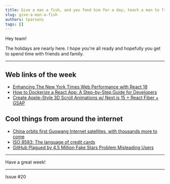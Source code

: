 ```yaml
---
title: Give a man a fish, and you feed him for a day; teach a man to fish and you feed him for a lifetime - Lao Tzu
slug: give-a-man-a-fish
authors: tparsons
tags: []
---
```

Hey team!

The holidays are nearly here. I hope you're all ready and hopefully you get to spend time with friends and family.
<!-- truncate -->

---

## Web links of the week

- [Enhancing The New York Times Web Performance with React 18](https://open.nytimes.com/enhancing-the-new-york-times-web-performance-with-react-18-d6f91a7c5af8)
- [How to Dockerize a React App: A Step-by-Step Guide for Developers](https://www.docker.com/blog/how-to-dockerize-react-app/)
- [Create Apple-Style 3D Scroll Animations w/ Next.js 15 + React Fiber + GSAP](https://www.youtube.com/watch?v=KsHfbqR4rag)

## Cool things from around the internet

- [China orbits first Guowang Internet satellites, with thousands more to come](https://arstechnica.com/space/2024/12/china-orbits-first-guowang-internet-satellites-with-thousands-more-to-come/)
- [ISO 8583: The language of credit cards](https://increase.com/articles/iso-8583-the-language-of-credit-cards)
- [GitHub Plagued by 4.5 Million Fake Stars Problem Misleading Users](https://cyberinsider.com/github-plagued-by-4-5-million-fake-stars-problem-misleading-users)

---

Have a great week!

---

Issue #20
